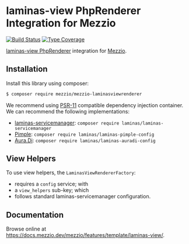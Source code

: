 # laminas-view PhpRenderer Integration for Mezzio

[![Build Status](https://github.com/mezzio/mezzio-laminasviewrenderer/workflows/Continuous%20Integration/badge.svg)](https://github.com/mezzio/mezzio-laminasviewrenderer/actions?query=workflow%3A"Continuous+Integration")
[![Type Coverage](https://shepherd.dev/github/mezzio/mezzio-laminasviewrenderer/coverage.svg)](https://shepherd.dev/github/mezzio/mezzio-laminasviewrenderer)

[laminas-view PhpRenderer](https://github.com/laminas/laminas-view) integration
for [Mezzio](https://github.com/mezzio/mezzio).

## Installation

Install this library using composer:

```bash
$ composer require mezzio/mezzio-laminasviewrenderer
```

We recommend using [PSR-11](https://www.php-fig.org/psr/psr-11/) compatible
dependency injection container. We can recommend the following implementations:

- [laminas-servicemanager](https://github.com/laminas/laminas-servicemanager):
  `composer require laminas/laminas-servicemanager`
- [Pimple](https://github.com/silexphp/Pimple):
  `composer require laminas/laminas-pimple-config`
- [Aura.Di](https://github.com/auraphp/Aura.Di):
  `composer require laminas/laminas-auradi-config`

## View Helpers

To use view helpers, the `LaminasViewRendererFactory`:

- requires a `config` service; with
- a `view_helpers` sub-key; which
- follows standard laminas-servicemanager configuration.

## Documentation

Browse online at https://docs.mezzio.dev/mezzio/features/template/laminas-view/.

